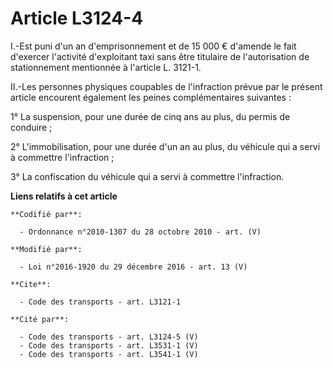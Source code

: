 # Article L3124-4

I.-Est puni d'un an d'emprisonnement et de 15 000 € d'amende le fait d'exercer l'activité d'exploitant taxi sans être
titulaire de l'autorisation de stationnement mentionnée à l'article L. 3121-1. 

II.-Les personnes physiques coupables de l'infraction prévue par le présent article encourent également les peines
complémentaires suivantes : 

1° La suspension, pour une durée de cinq ans au plus, du permis de conduire ; 

2° L'immobilisation, pour une durée d'un an au plus, du véhicule qui a servi à commettre l'infraction ; 

3° La confiscation du véhicule qui a servi à commettre l'infraction.

**Liens relatifs à cet article**

	**Codifié par**:

	  - Ordonnance n°2010-1307 du 28 octobre 2010 - art. (V)

	**Modifié par**:

	  - Loi n°2016-1920 du 29 décembre 2016 - art. 13 (V)

	**Cite**:

	  - Code des transports - art. L3121-1

	**Cité par**:

	  - Code des transports - art. L3124-5 (V)
	  - Code des transports - art. L3531-1 (V)
	  - Code des transports - art. L3541-1 (V)
